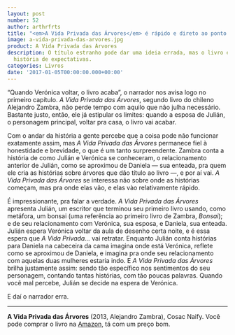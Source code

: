 ```yaml
---
layout: post
number: 52
author: arthrfrts
title: "<em>A Vida Privada das Árvores</em> é rápido e direto ao ponto."
image: a-vida-privada-das-arvores.jpg
product: A Vida Privada das Árvores
description: O título estranho pode dar uma ideia errada, mas o livro é uma delicada
  história de expectativas.
categories: Livros
date: '2017-01-05T00:00:00.000+00:00'
---
```


“Quando Verónica voltar, o livro acaba”, o narrador nos avisa logo no primeiro capítulo. _A Vida Privada das Árvores_, segundo livro do chileno Alejandro Zambra, não perde tempo com aquilo que não julha necessário. Bastante justo, então, ele já estipular os limites: quando a esposa de Julián, o personagem principal, voltar pra casa, o livro vai acabar.

Com o andar da história a gente percebe que a coisa pode não funcionar exatamente assim, mas _A Vida Privada das Árvores_ permanece fiel à honestidade e brevidade, o que é um tanto surpreendente. Zambra conta a história de como Julián e Verónica se conheceram, o relacionamento anterior de Julián, como se aproximou de Daniela — sua enteada, pra quem ele cria as histórias sobre árvores que dão título ao livro —, e por aí vai. _A Vida Privada das Árvores_ se interessa não sobre onde as histórias começam, mas pra onde elas vão, e elas vào relativamente rápido.

É impressionante, pra falar a verdade. _A Vida Privada das Árvores_ apresenta Julián, um escritor que terminou seu primeiro livro usando, como metáfora, um bonsai (uma referência ao primeiro livro de Zambra, _Bonsai_); e de seu relacionamento com Verónica, sua esposa, e Daniela, sua enteada. Julián espera Verónica voltar da aula de desenho certa noite, e é essa espera que _A Vida Privada…_ vai retratar. Enquanto Julián conta histórias para Daniela na cabeceira da cama imagina onde está Verónica, reflete como se aproximou de Daniela, e imagina pra onde seu relacionamento com aquelas duas mulheres estaria indo. E _A Vida Privada das Árvores_ brilha justamente assim: sendo tão específico nos sentimentos do seu personagem, contando tantas histórias, com tão poucas palavras. Quando você mal percebe, Julián se decide na espera de Verónica.

E daí o narrador erra.

---

**A Vida Privada das Árvores** (2013, Alejandro Zambra), Cosac Naify. Você pode comprar o livro na [Amazon](https://www.amazon.com.br/dp/8540503050/ref=asc_df_85405030504726535?smid=A1ZZFT5FULY4LN&tag=goog0ef-20&linkCode=asn&creative=380341&creativeASIN=8540503050), tá com um preço bom.
